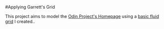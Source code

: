#Applying Garrett's Grid

This project aims to model the [Odin Project's Homepage](https://www.theodinproject.com/home) using a [basic fluid grid](https://github.com/GarrettForsyth/garrett-grid) I created..


